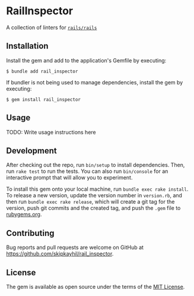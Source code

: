 # RailInspector

A collection of linters for [`rails/rails`](https://github.com/rails/rails)

## Installation

Install the gem and add to the application's Gemfile by executing:

    $ bundle add rail_inspector

If bundler is not being used to manage dependencies, install the gem by
executing:

    $ gem install rail_inspector

## Usage

TODO: Write usage instructions here

## Development

After checking out the repo, run `bin/setup` to install dependencies. Then, run
`rake test` to run the tests. You can also run `bin/console` for an interactive
prompt that will allow you to experiment.

To install this gem onto your local machine, run `bundle exec rake install`. To
release a new version, update the version number in `version.rb`, and then run
`bundle exec rake release`, which will create a git tag for the version, push
git commits and the created tag, and push the `.gem` file to
[rubygems.org](https://rubygems.org).

## Contributing

Bug reports and pull requests are welcome on GitHub at
https://github.com/skipkayhil/rail_inspector.

## License

The gem is available as open source under the terms of the [MIT
License](https://opensource.org/licenses/MIT).
